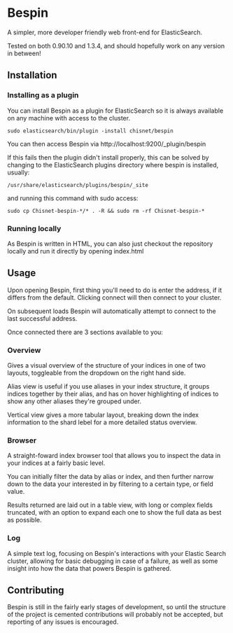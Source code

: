 Bespin
======

A simpler, more developer friendly web front-end for ElasticSearch.

Tested on both 0.90.10 and 1.3.4, and should hopefully work on any version in between!

Installation
------------

### Installing as a plugin

You can install Bespin as a plugin for ElasticSearch so it is always available on any machine with access to the cluster.

```
sudo elasticsearch/bin/plugin -install chisnet/bespin
```

You can then access Bespin via http://localhost:9200/_plugin/bespin

If this fails then the plugin didn't install properly, this can be solved by changing to the ElasticSearch plugins directory where bespin is installed, usually:

```
/usr/share/elasticsearch/plugins/bespin/_site
```

and running this command with sudo access:

```
sudo cp Chisnet-bespin-*/* . -R && sudo rm -rf Chisnet-bespin-*
```

### Running locally

As Bespin is written in HTML, you can also just checkout the repository locally and run it directly by opening index.html


Usage
-----

Upon opening Bespin, first thing you'll need to do is enter the address, if it differs from the default. Clicking connect will then connect to your cluster.

On subsequent loads Bespin will automatically attempt to connect to the last successful address.

Once connected there are 3 sections available to you:

### Overview

Gives a visual overview of the structure of your indices in one of two layouts, toggleable from the dropdown on the right hand side.

Alias view is useful if you use aliases in your index structure, it groups indices together by their alias, and has on hover highlighting of indices to show any other aliases they're grouped under.

Vertical view gives a more tabular layout, breaking down the index information to the shard lebel for a more detailed status overview.

### Browser

A straight-foward index browser tool that allows you to inspect the data in your indices at a fairly basic level.

You can initially filter the data by alias or index, and then further narrow down to the data your interested in by filtering to a certain type, or field value.

Results returned are laid out in a table view, with long or complex fields truncated, with an option to expand each one to show the full data as best as possible.

### Log

A simple text log, focusing on Bespin's interactions with your Elastic Search cluster, allowing for basic debugging in case of a failure, as well as some insight into how the data that powers Bespin is gathered.

Contributing
------------

Bespin is still in the fairly early stages of development, so until the structure of the project is cemented contributions will probably not be accepted, but reporting of any issues is encouraged. 
